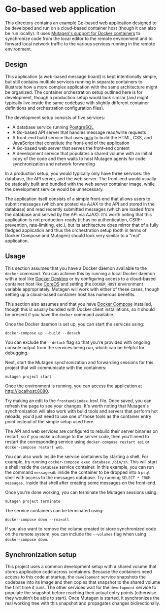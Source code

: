 # Go-based web application

This directory contains an example [Go](https://golang.org/)-based web
application designed to be developed and run on a cloud-based container host
(though it can also be run locally). It uses
[Mutagen's support for Docker containers](https://mutagen.io/documentation/transports/docker)
to synchronize code from the local editor to the remote environment and to
forward local network traffic to the various services running in the remote
environment.


## Design

This application (a web-based message board) is kept intentionally simple, but
still contains multiple services running in separate containers to illustrate
how a more complex application with the same architecture might be organized.
The container orchestration setup outlined here is for development, though a
production setup would look similar (and might typically live inside the same
codebase with slightly different container definitions and orchestration
configuration files).

The development setup consists of five services:

- A database service running [PostgreSQL](https://www.postgresql.org/)
- A Go-based API server that handles message read/write requests
- A front-end build service that uses [gulp](https://gulpjs.com/) to build the
  HTML, CSS, and JavaScript that constitute the front-end of the application
- A Go-based web server that serves the front-end content
- A development service that populates a shared volume with an initial copy of
  the code and then waits to host Mutagen agents for code synchronization and
  network forwarding

In a production setup, you would typically only have three services: the
database, the API server, and the web server. The front-end would usually be
statically built and bundled with the web server container image, while the
development service would be unnecessary.

The application itself consists of a simple front-end that allows users to
submit messages (which are posted via AJAX to the API and stored in the
database) and read recently submitted messages (which are loaded from the
database and served by the API via AJAX). It's worth noting that this
application is not production-ready (it has no authentication, CSRF-prevention,
rate-limiting, etc.), but its architecture does mirror that of a fully fledged
application and thus the orchestration setup (both in terms of Docker Compose
and Mutagen) should look very similar to a "real" application.


## Usage

This section assumes that you have a Docker daemon available to the `docker`
command. You can achieve this by running a local Docker daemon with a tool like
[Docker Desktop](https://www.docker.com/products/docker-desktop) or by
configuring access to a cloud-based container host like
[CoreOS](http://coreos.com/) and setting the `DOCKER_HOST` environment variable
appropriately. Mutagen will work with either of these cases, though setting up a
cloud-based container host has numerous benefits.

This section also assumes and that you have
[Docker Compose](https://docs.docker.com/compose/) installed, though this is
usually bundled with Docker client installations, so it should be present if you
have the `docker` command available.

Once the Docker daemon is set up, you can start the services using:

```
docker-compose up --build --detach
```

You can exclude the `--detach` flag so that you're provided with ongoing console
output from the services being run, which can be helpful for debugging.

Next, start the Mutagen synchronization and forwarding sessions for this project
that will communicate with the containers:

```
mutagen project start
```

Once the environment is running, you can access the application at
[http://localhost:8080](http://localhost:8080).

Try making an edit to the `frontend/index.html` file. Once saved, you can
refresh the page to see your changes. It's worth noting that Mutagen's
synchronization will also work with build tools and servers that perform hot
reloads, you'd just need to use one of those tools as the container entry point
instead of the simple setup used here.

The API and web services are configured to rebuild their server binaries on
restart, so if you make a change to the server code, then you'll need to restart
the corresponding service using `docker-compose restart api` or
`docker-compose restart web`.

You can also work inside the service containers by starting a shell. For
example, try running `docker-compose exec database /bin/sh`. This will start a
shell inside the `database` service container. In this example, you can run the
command `messagesdb` inside the container to be dropped into a `psql` shell with
access to the messages database. Try running `SELECT * FROM messages;` inside
that shell after creating some messages on the front-end.

Once you're done working, you can terminate the Mutagen sessions using:

```
mutagen project terminate
```

The service containers can be terminated using:

```
docker-compose down --rmi=all
```

If you also want to remove the volume created to store synchronized code on the
remote system, you can include the `--volumes` flag when using
`docker-compose down`.


## Synchronization setup

This project uses a common development setup with a shared volume that stores
application code across containers. Because the containers need access to this
code at startup, the `development` service snapshots the codebase into its image
and then copies that snapshot to the shared volume the first time it runs. The
other services wait for the `development` service to populate the snapshot
before reaching their actual entry points (otherwise they wouldn't be able to
start). Once Mutagen is started, it synchronizes the real working tree with this
snapshot and propagates changes bidirectionally.
